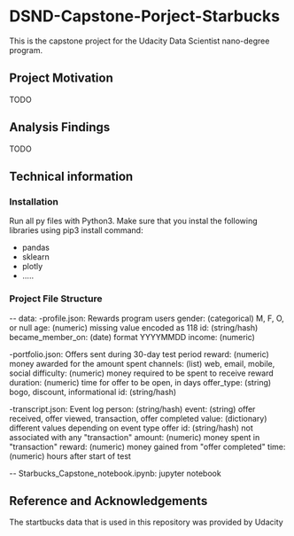 # DSND-Capstone-Porject-Starbucks


This is the capstone project for the Udacity Data Scientist nano-degree program. 

## Project Motivation
TODO

## Analysis Findings
TODO


## Technical information


### Installation
Run all py files with Python3. Make sure that you instal the following libraries using pip3 install command:
 - pandas
 - sklearn
 - plotly
 - .....


### Project File Structure
-- data: 
 -profile.json: Rewards program users 
    gender: (categorical) M, F, O, or null
    age: (numeric) missing value encoded as 118
    id: (string/hash)
    became_member_on: (date) format YYYYMMDD
    income: (numeric)

 -portfolio.json: Offers sent during 30-day test period 
    reward: (numeric) money awarded for the amount spent
    channels: (list) web, email, mobile, social
    difficulty: (numeric) money required to be spent to receive reward
    duration: (numeric) time for offer to be open, in days
    offer_type: (string) bogo, discount, informational
    id: (string/hash)

 -transcript.json: Event log
    person: (string/hash)
    event: (string) offer received, offer viewed, transaction, offer completed
    value: (dictionary) different values depending on event type
    offer id: (string/hash) not associated with any "transaction"
    amount: (numeric) money spent in "transaction"
    reward: (numeric) money gained from "offer completed"
    time: (numeric) hours after start of test
    
-- Starbucks_Capstone_notebook.ipynb: jupyter notebook


## Reference and Acknowledgements
The startbucks data that is used in this repository was provided by Udacity
